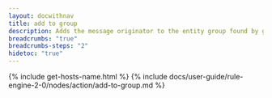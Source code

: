```yaml
---
layout: docwithnav
title: add to group
description: Adds the message originator to the entity group found by group name pattern.
breadcrumbs: "true"
breadcrumbs-steps: "2"
hidetoc: "true"
---
```


{% include get-hosts-name.html %}
{% include docs/user-guide/rule-engine-2-0/nodes/action/add-to-group.md %}

